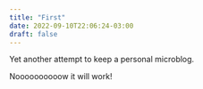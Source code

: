 ```yaml
---
title: "First"
date: 2022-09-10T22:06:24-03:00
draft: false
---
```


Yet another attempt to keep a personal microblog.

Noooooooooow it will work!
